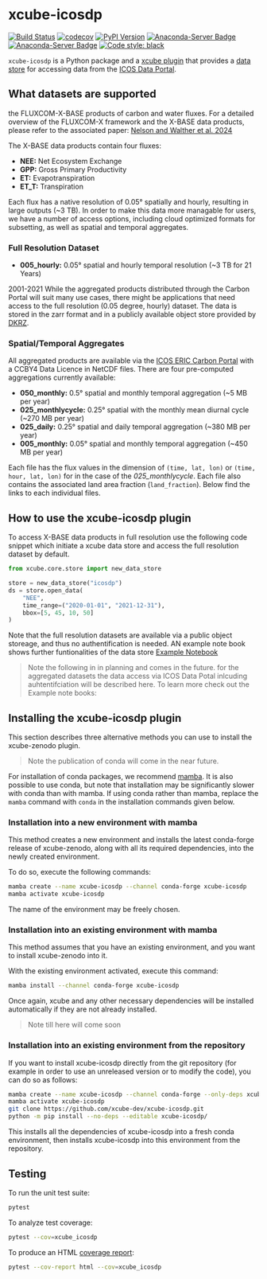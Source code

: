 # xcube-icosdp

[![Build Status](https://github.com/xcube-dev/xcube-icosdp/actions/workflows/unit-tests.yml/badge.svg?branch=main)](https://github.com/xcube-dev/xcube-icosdp/actions/workflows/unit-tests.yml)
[![codecov](https://codecov.io/gh/xcube-dev/xcube-icosdp/graph/badge.svg?token=ktcp1maEgz)](https://codecov.io/gh/xcube-dev/xcube-icosdp)
[![PyPI Version](https://img.shields.io/pypi/v/xcube-icosdp)](https://pypi.org/project/xcube-icosdp/)
[![Anaconda-Server Badge](https://anaconda.org/conda-forge/xcube-icosdp/badges/version.svg)](https://anaconda.org/conda-forge/xcube-icosdp)
[![Anaconda-Server Badge](https://anaconda.org/conda-forge/xcube-icosdp/badges/license.svg)](https://anaconda.org/conda-forge/xcube-icosdp)
[![Code style: black](https://img.shields.io/badge/code%20style-black-000000.svg)](https://github.com/psf/black)

`xcube-icosdp` is a Python package and a [xcube plugin](https://xcube.readthedocs.io/en/latest/plugins.html)
that provides a [data store](https://xcube.readthedocs.io/en/latest/api.html#data-store-framework)
for accessing data from the [ICOS Data Portal](https://data.icos-cp.eu/portal/).


## What datasets are supported

the FLUXCOM-X-BASE products of carbon and water fluxes.
For a detailed overview of the FLUXCOM-X framework and the X-BASE data products,
please refer to the associated paper:
[Nelson and Walther et al. 2024](https://doi.org/10.5194/egusphere-2024-165)

The X-BASE data products contain four fluxes:

- **NEE:** Net Ecosystem Exchange
- **GPP:** Gross Primary Productivity
- **ET:** Evapotranspiration
- **ET_T:** Transpiration

Each flux has a native resolution of 0.05° spatially and hourly, resulting in large outputs (~3 TB).
In order to make this data more managable for users,
we have a number of access options,
including cloud optimized formats for subsetting,
as well as spatial and temporal aggregates.

### Full Resolution Dataset

- **005_hourly:** 0.05° spatial and hourly temporal resolution (~3 TB for 21 Years)

2001-2021
While the aggregated products distributed through the Carbon Portal will suit many use cases,
there might be applications that need access to the full resolution (0.05 degree, hourly) dataset.
The data is stored in the zarr format and in a publicly available object store provided by [DKRZ](https://www.dkrz.de/en/dkrz-partner-for-climate-research?set_language=en).


### Spatial/Temporal Aggregates

All aggregated products are available via the [ICOS ERIC Carbon Portal](https://meta.icos-cp.eu/collections/zfwf1Ak2I7OlziGDTX8Xl6_T)
with a CCBY4 Data Licence in NetCDF files. There are four pre-computed aggregations currently available:

- **050_monthly:** 0.5° spatial and monthly temporal aggregation (~5 MB per year)
- **025_monthlycycle:** 0.25° spatial with the monthly mean diurnal cycle (~270 MB per year)
- **025_daily:** 0.25° spatial and daily temporal aggregation (~380 MB per year)
- **005_monthly:** 0.05° spatial and monthly temporal aggregation (~450 MB per year)

Each file has the flux values in the dimension of `(time, lat, lon)` or `(time, hour, lat, lon)`
for in the case of the *025_monthlycycle*.
Each file also contains the associated land area fraction (`land_fraction`).
Below find the links to each individual files.


## How to use the xcube-icosdp plugin

To access X-BASE data products in full resolution use the following code snippet which initiate a xcube
data store and access the full resolution dataset by default.

```python
from xcube.core.store import new_data_store

store = new_data_store("icosdp")
ds = store.open_data(
    "NEE",
    time_range=("2020-01-01", "2021-12-31"),
    bbox=[5, 45, 10, 50]
)
```

Note that the full resolution datasets are available via a public object storeage, and thus
no authentification is needed. AN example note book shows further funtionalities of the
data store [Example Notebook](examples/access_fluxcomxbase.ipynb)

> Note the following in in planning and comes in the future.
for the aggregated datasets the data access via ICOS Data Potal inlcuding auhtentifciation will be described here.
To learn more check out the Example note books:

## Installing the xcube-icosdp plugin

This section describes three alternative methods you can use to install the
xcube-zenodo plugin.

> Note the publication of conda will come in the near future.

For installation of conda packages, we recommend
[mamba](https://mamba.readthedocs.io/). It is also possible to use conda,
but note that installation may be significantly slower with conda than with
mamba. If using conda rather than mamba, replace the `mamba` command with
`conda` in the installation commands given below.

### Installation into a new environment with mamba

This method creates a new environment and installs the latest conda-forge
release of xcube-zenodo, along with all its required dependencies, into the
newly created environment.

To do so, execute the following commands:

```bash
mamba create --name xcube-icosdp --channel conda-forge xcube-icosdp
mamba activate xcube-icosdp
```

The name of the environment may be freely chosen.

### Installation into an existing environment with mamba

This method assumes that you have an existing environment, and you want
to install xcube-zenodo into it.

With the existing environment activated, execute this command:

```bash
mamba install --channel conda-forge xcube-icosdp
```

Once again, xcube and any other necessary dependencies will be installed
automatically if they are not already installed.

> Note till here will come soon

### Installation into an existing environment from the repository

If you want to install xcube-icosdp directly from the git repository (for example
in order to use an unreleased version or to modify the code), you can
do so as follows:

```bash
mamba create --name xcube-icosdp --channel conda-forge --only-deps xcube-icosdp
mamba activate xcube-icosdp
git clone https://github.com/xcube-dev/xcube-icosdp.git
python -m pip install --no-deps --editable xcube-icosdp/
```

This installs all the dependencies of xcube-icosdp into a fresh conda environment,
then installs xcube-icosdp into this environment from the repository.

## Testing <a name="testing"></a>

To run the unit test suite:

```bash
pytest
```

To analyze test coverage:

```bash
pytest --cov=xcube_icosdp
```

To produce an HTML
[coverage report](https://pytest-cov.readthedocs.io/en/latest/reporting.html):

```bash
pytest --cov-report html --cov=xcube_icosdp
```